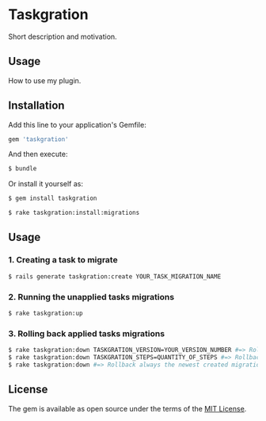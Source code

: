 # Taskgration
Short description and motivation.

## Usage
How to use my plugin.

## Installation
Add this line to your application's Gemfile:

```ruby
gem 'taskgration'
```

And then execute:
```bash
$ bundle
```

Or install it yourself as:
```bash
$ gem install taskgration
```

```bash
$ rake taskgration:install:migrations
```
## Usage

### 1. Creating a task to migrate
```bash
$ rails generate taskgration:create YOUR_TASK_MIGRATION_NAME
```

### 2. Running the unapplied tasks migrations
```bash
$ rake taskgration:up
```

### 3. Rolling back applied tasks migrations
```bash
$ rake taskgration:down TASKGRATION_VERSION=YOUR_VERSION_NUMBER #=> Rollback 1 specific version
$ rake taskgration:down TASKGRATION_STEPS=QUANTITY_OF_STEPS #=> Rollback the number of times passed
$ rake taskgration:down #=> Rollback always the newest created migration
```

## License
The gem is available as open source under the terms of the [MIT License](https://opensource.org/licenses/MIT).
